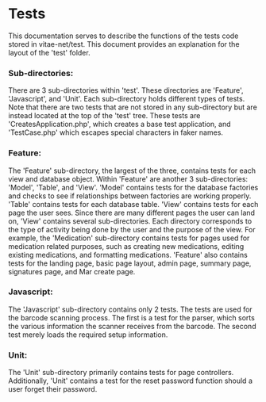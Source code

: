 # Tests

This documentation serves to describe the functions of the tests code stored in
vitae-net/test.  This document provides an explanation for the layout of the
'test' folder.

### Sub-directories:

There are 3 sub-directories within 'test'. These directories are 'Feature',
'Javascript', and 'Unit'. Each sub-directory holds different types of tests.
Note that there are two tests that are not stored in any sub-directory but are
instead located at the top of the 'test' tree. These tests are
'CreatesApplication.php', which creates a base test application, and
'TestCase.php' which escapes special characters in faker names.

### Feature:

The 'Feature' sub-directory, the largest of the three, contains tests for each
view and database object. Within 'Feature' are another 3 sub-directories:
'Model', 'Table', and 'View'. 'Model' contains tests for the database factories
and checks to see if relationships between factories are working properly.
'Table' contains tests for each database table. 'View' contains tests for each
page the user sees. Since there are many different pages the user can land on,
'View' contains several sub-directories. Each directory corresponds to the type
of activity being done by the user and the purpose of the view. For example, the
'Medication' sub-directory contains tests for pages used for medication related
purposes, such as creating new medications, editing existing medications, and
formatting medications. 'Feature' also contains tests for the landing page,
basic page layout, admin page, summary page, signatures page, and Mar create
page.

### Javascript:

The 'Javascript' sub-directory contains only 2 tests. The tests are used for the barcode scanning process. The first is a test for the parser, which sorts the
various information the scanner receives from the barcode. The second test
merely loads the required setup information.

### Unit:

The 'Unit' sub-directory primarily contains tests for page controllers.
Additionally, 'Unit' contains a test for the reset password function should a
user forget their password.
